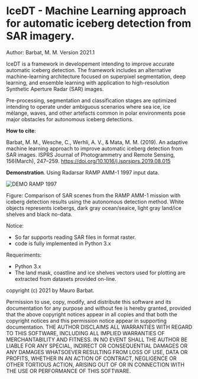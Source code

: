 # IceDT - Machine Learning approach for automatic iceberg detection from SAR imagery.

Author: Barbat, M. M.
Version 2021.1

IceDT is a framework in developement intending to improve accurate automatic iceberg detection. The framework includes an alternative machine-learning architecture focused on superpixel segmentation, deep learning, and ensemble learning with application to high-resolution Synthetic Aperture Radar (SAR) images.

Pre-processing, segmentation and classification stages are optimized intending to operate under ambiguous scenarios where sea ice, ice mélange, waves, and other artefacts common in polar environments pose major obstacles for autonomous iceberg detections.

**How to cite**:  

Barbat, M. M., Wesche, C., Werhli, A. V., & Mata, M. M. (2019). An adaptive machine learning approach to improve automatic iceberg detection from SAR images. ISPRS Journal of Photogrammetry and Remote Sensing, 156(March), 247–259. https://doi.org/10.1016/j.isprsjprs.2019.08.015

**Demonstration**. Using Radarsar RAMP AMM-1 1997 input data.

![DEMO RAMP 1997](./demo_ramp.png)

Figure: Comparison of SAR scenes from the RAMP AMM-1 mission with iceberg detection results using the autonomous detection method. White objects represents icebergs, dark gray ocean/seaice, light gray land/ice shelves and black no-data. 

Notice:
- So far supports reading SAR files in format raster.
- code is fully implemented in Python 3.x

Requeriments:

- Python 3.x
- The land mask, coastline and ice shelves vectors used for plotting are extracted from datasets provided on-line.


copyright (c) 2021 by Mauro Barbat.

Permission to use, copy, modify, and distribute this software and its documentation for any purpose and without fee is hereby granted, provided that the above copyright notices appear in all copies and that both the copyright notices and this permission notice appear in supporting documentation. THE AUTHOR DISCLAIMS ALL WARRANTIES WITH REGARD TO THIS SOFTWARE, INCLUDING ALL IMPLIED WARRANTIES OF MERCHANTABILITY AND FITNESS. IN NO EVENT SHALL THE AUTHOR BE LIABLE FOR ANY SPECIAL, INDIRECT OR CONSEQUENTIAL DAMAGES OR ANY DAMAGES WHATSOEVER RESULTING FROM LOSS OF USE, DATA OR PROFITS, WHETHER IN AN ACTION OF CONTRACT, NEGLIGENCE OR OTHER TORTIOUS ACTION, ARISING OUT OF OR IN CONNECTION WITH THE USE OR PERFORMANCE OF THIS SOFTWARE.

